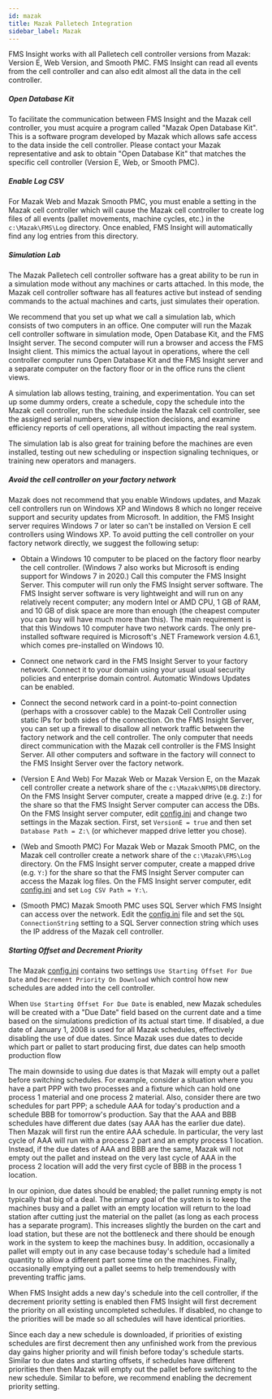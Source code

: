 ```yaml
---
id: mazak
title: Mazak Palletech Integration
sidebar_label: Mazak
---
```


FMS Insight works with all Palletech cell controller versions from Mazak:
Version E, Web Version, and Smooth PMC. FMS Insight can read all events from
the cell controller and can also edit almost all the data in the cell controller.

##### Open Database Kit

To facilitate the communication between FMS Insight and the Mazak cell
controller, you must acquire a program called "Mazak Open Database Kit". This
is a software program developed by Mazak which allows safe access to the data
inside the cell controller. Please contact your Mazak representative and ask
to obtain "Open Database Kit" that matches the specific cell controller
(Version E, Web, or Smooth PMC).

##### Enable Log CSV

For Mazak Web and Mazak Smooth PMC, you must enable a setting in the Mazak cell controller
which will cause the Mazak cell controller to create log files of all events (pallet movements,
machine cycles, etc.) in the `c:\Mazak\FMS\Log` directory.  Once enabled, FMS Insight will
automatically find any log entries from this directory.

##### Simulation Lab

The Mazak Palletech cell controller software has a great ability to be run in a
simulation mode without any machines or carts attached. In this mode, the
Mazak cell controller software has all features active but instead of sending
commands to the actual machines and carts, just simulates their operation.

We recommend that you set up what we call a simulation lab, which consists of
two computers in an office. One computer will run the Mazak cell controller
software in simulation mode, Open Database Kit, and the FMS Insight server.
The second computer will run a browser and access the FMS Insight client.
This mimics the actual layout in operations, where the cell controller
computer runs Open Database Kit and the FMS Insight server and a separate
computer on the factory floor or in the office runs the client views.

A simulation lab allows testing, training, and experimentation. You can set
up some dummy orders, create a schedule, copy the schedule into the Mazak
cell controller, run the schedule inside the Mazak cell controller, see the
assigned serial numbers, view inspection decisions, and examine efficiency
reports of cell operations, all without impacting the real system.

The simulation lab is also great for training before the machines are even
installed, testing out new scheduling or inspection signaling techniques, or
training new operators and managers.

##### Avoid the cell controller on your factory network

Mazak does not recommend that you enable Windows updates, and Mazak cell
controllers run on Windows XP and Windows 8 which no longer receive support
and security updates from Microsoft.  In addition, the FMS Insight server
requires Windows 7 or later so can't be installed on Version E cell controllers
using Windows XP.  To avoid putting the cell controller on your factory network
directly, we suggest the following setup:

* Obtain a Windows 10 computer  to be placed on the factory floor nearby the
  cell controller. (Windows 7 also works but Microsoft is ending support for
  Windows 7 in 2020.) Call this computer the FMS Insight Server. This
  computer will run only the FMS Insight server software. The FMS Insight
  server software is very lightweight and will run on any relatively recent
  computer; any modern Intel or AMD CPU, 1 GB of RAM, and 10 GB of disk space
  are more than enough (the cheapest computer you can buy will have much more
  than this). The main requirement is that this Windows 10 computer have two
  network cards. The only pre-installed software required is Microsoft's .NET
  Framework version 4.6.1, which comes pre-installed on Windows 10.

* Connect one network card in the FMS Insight Server to your factory network.
  Connect it to your domain using your usual usual security policies and
  enterprise domain control.  Automatic Windows Updates can be enabled.

* Connect the second network card in a point-to-point connection (perhaps with a
  crossover cable) to the Mazak Cell Controller using static IPs
  for both sides of the connection. On the FMS Insight Server, you can set up
  a firewall to disallow all network traffic between the factory network and
  the cell controller. The only computer that needs direct communication with
  the Mazak cell controller is the FMS Insight Server. All other computers
  and software in the factory will connect to the FMS Insight Server over the
  factory network.

* (Version E And Web) For Mazak Web or Mazak Version E, on the Mazak cell controller
  create a network share of the `c:\Mazak\NFMS\DB`
  directory. On the FMS Insight Server computer, create a mapped drive (e.g.
  `Z:`) for the share so that the FMS Insight Server computer can access the
  DBs. On the FMS Insight server computer, edit
  [config.ini](server-config.md) and change two settings in the Mazak section. First, set
  `VersionE = true` and then set `Database Path = Z:\` (or whichever mapped
  drive letter you chose).

* (Web and Smooth PMC) For Mazak Web or Mazak Smooth PMC, on the Mazak cell controller
  create a network share of the `c:\Mazak\FMS\Log` directory.  On the FMS Insight server
  computer, create a mapped drive (e.g. `Y:`) for the share so that the FMS Insight Server
  computer can access the Mazak log files.  On the FMS Insight server computer, edit
  [config.ini](server-config.md) and set `Log CSV Path = Y:\`.

* (Smooth PMC) Mazak Smooth PMC uses SQL Server which FMS Insight can access over the network.
  Edit the [config.ini](server-config.md) file and set the `SQL ConnectionString` setting
  to a SQL Server connection string which uses the IP address of the Mazak cell controller.

##### Starting Offset and Decrement Priority

The Mazak [config.ini](server-config.md) contains two settings `Use Starting Offset For Due Date` and
`Decrement Priority On Download` which control how new schedules are added into the cell controller.

When `Use Starting Offset For Due Date` is enabled, new Mazak schedules will
be created with a "Due Date" field based on the current date and a time based
on the simulations prediction of its actual start time. If disabled, a due
date of January 1, 2008 is used for all Mazak schedules, effectively
disabling the use of due dates. Since Mazak uses due dates to decide which
part or pallet to start producing first, due dates can help smooth production
flow

The main downside to using due dates is that Mazak will empty out a pallet
before switching schedules. For example, consider a situation where you have
a part PPP with two processes and a fixture which can hold one process 1
material and one process 2 material. Also, consider there are two schedules
for part PPP; a schedule AAA for today's production and a schedule BBB for
tomorrow's production. Say that the AAA and BBB schedules have different due
dates (say AAA has the earlier due date). Then Mazak will first run the
entire AAA schedule. In particular, the very last cycle of AAA will run with
a process 2 part and an empty process 1 location. Instead, if the due dates
of AAA and BBB are the same, Mazak will not empty out the pallet and instead
on the very last cycle of AAA in the process 2 location will add the very
first cycle of BBB in the process 1 location.

In our opinion, due dates should be enabled; the pallet running empty is not
typically that big of a deal. The primary goal of the system is to keep the
machines busy and a pallet with an empty location will return to the load
station after cutting just the material on the pallet (as long as each
process has a separate program). This increases slightly the burden on the
cart and load station, but these are not the bottleneck and there should be
enough work in the system to keep the machines busy. In addition,
occasionally a pallet will empty out in any case because today's schedule had
a limited quantity to allow a different part some time on the machines.
Finally, occasionally emptying out a pallet seems to help tremendously with
preventing traffic jams.

When FMS Insight adds a new day's schedule into the cell controller, if the
decrement priority setting is enabled then FMS Insight will first decrement
the priority on all existing uncompleted schedules. If disabled, no change to
the priorities will be made so all schedules will have identical priorities.

Since each day a new schedule is downloaded, if priorities of existing
schedules are first decrement then any unfinished work from the previous day
gains higher priority and will finish before today's schedule starts. Similar
to due dates and starting offsets, if schedules have different priorities
then then Mazak will empty out the pallet before switching to the new
schedule. Similar to before, we recommend enabling the decrement priority
setting.
